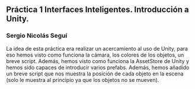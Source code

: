 ## Práctica 1 Interfaces Inteligentes. Introducción a Unity.
### Sergio Nicolás Seguí

La idea de esta práctica era realizar un acercamiento al uso de Unity, para eso hemos visto como funciona la cámara, los colores de los objetos, un breve script. Además, hemos visto como funciona la AssetStore de Unity y hemos sido capaces de introducir varios prefabs. Además, hemos añadido un breve script que nos muestra la posición de cada objeto en la escena (solo le muestra al principio ya que los objetos no se mueven).